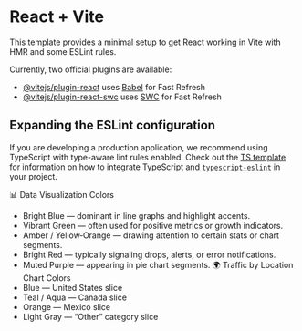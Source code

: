 # React + Vite

This template provides a minimal setup to get React working in Vite with HMR and some ESLint rules.

Currently, two official plugins are available:

- [@vitejs/plugin-react](https://github.com/vitejs/vite-plugin-react/blob/main/packages/plugin-react) uses [Babel](https://babeljs.io/) for Fast Refresh
- [@vitejs/plugin-react-swc](https://github.com/vitejs/vite-plugin-react/blob/main/packages/plugin-react-swc) uses [SWC](https://swc.rs/) for Fast Refresh

## Expanding the ESLint configuration

If you are developing a production application, we recommend using TypeScript with type-aware lint rules enabled. Check out the [TS template](https://github.com/vitejs/vite/tree/main/packages/create-vite/template-react-ts) for information on how to integrate TypeScript and [`typescript-eslint`](https://typescript-eslint.io) in your project.

📊 Data Visualization Colors
- Bright Blue — dominant in line graphs and highlight accents.
- Vibrant Green — often used for positive metrics or growth indicators.
- Amber / Yellow‑Orange — drawing attention to certain stats or chart segments.
- Bright Red — typically signaling drops, alerts, or error notifications.
- Muted Purple — appearing in pie chart segments.
🌍 Traffic by Location Chart Colors
- Blue — United States slice
- Teal / Aqua — Canada slice
- Orange — Mexico slice
- Light Gray — “Other” category slice
